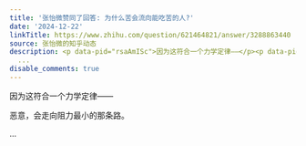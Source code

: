 ```yaml
---
title: '张怡微赞同了回答: 为什么苦会流向能吃苦的人?'
date: '2024-12-22'
linkTitle: https://www.zhihu.com/question/621464821/answer/3288863440
source: 张怡微的知乎动态
description: <p data-pid="rsaAmISc">因为这符合一个力学定律——</p><p data-pid="hVkPTPyA">恶意，会走向阻力最小的那条路。</p>
  ...
disable_comments: true
---
```

<p data-pid="rsaAmISc">因为这符合一个力学定律——</p><p data-pid="hVkPTPyA">恶意，会走向阻力最小的那条路。</p> ...